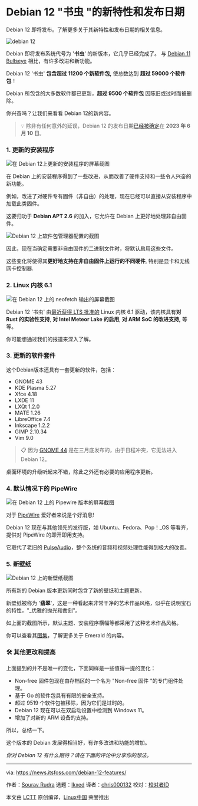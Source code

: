 [#]: subject: "Debian 12 'Bookworm' New Features and Release Date"
[#]: via: "https://news.itsfoss.com/debian-12-features/"
[#]: author: "Sourav Rudra https://news.itsfoss.com/author/sourav/"
[#]: collector: "lkxed"
[#]: translator: ""
[#]: reviewer: " "
[#]: publisher: " "
[#]: url: " "

Debian 12 "书虫 "的新特性和发布日期
======

Debian 12 即将发布。了解更多关于其新特性和发布日期的相关信息。

![debian 12][1]

Debian 即将发布系统代号为 '**书虫**' 的新版本，它几乎已经完成了。 与 [Debian 11 Bullseye][2] 相比，有许多改进和新功能。

Debian 12 '书虫' **包含超过 11200 个新软件包,** 使总数达到 **超过 59000 个软件包**！

Debian 所包含的大多数软件都已更新，**超过 9500 个软件包** 因陈旧或过时而被删除。

你兴奋吗？让我们来看看 Debian 12的新内容。

> 💡 除非有任何意外的延误，Debian 12 的发布日期[已经被确定][3]在 **2023 年 6 月 10 日**。
### 1. 更新的安装程序

![在 Debian 12上更新的安装程序的屏幕截图][4]

在 Debian 上的安装程序得到了一些改进，从而改善了硬件支持和一些令人兴奋的新功能。

例如，改进了对硬件专有固件（非自由）的处理，现在已经可以直接从安装程序中加载此类固件。

这要归功于 **Debian APT 2.6** 的加入，它允许在 Debian 上更好地处理非自由固件。

![Debian 12 上软件包管理器配置的截图][5]

因此，现在当确定需要非自由固件的二进制文件时，将默认启用这些文件。

这些变化将使得其**更好地支持在非自由固件上运行的不同硬件**, 特别是显卡和无线网卡控制器.

### 2. Linux 内核 6.1

![在 Debian 12 上的 neofetch 输出的屏幕截图][6]

Debian 12 '书虫' 由[最近获得 LTS 批准的][7] Linux 内核 6.1 驱动，该内核具有**对 Rust 的实验性支持**, **对 Intel Meteor Lake 的启用**, **对 ARM SoC 的改进支持,** 等等。

你可能想通过我们的报道来深入了解。

### 3. 更新的软件套件

这个Debian版本还具有一套更新的软件，包括：

- GNOME 43
- KDE Plasma 5.27
- Xfce 4.18
- LXDE 11
- LXQt 1.2.0
- MATE 1.26
- LibreOffice 7.4
- Inkscape 1.2.2
- GIMP 2.10.34
- Vim 9.0

> 📋 因为 [GNOME 44][8] 是在三月底发布的，由于日程冲突，它无法进入 Debian 12。

桌面环境的升级听起来不错，除此之外还有必要的应用程序更新。

### 4. 默认情况下的 PipeWire

![在 Debian 12 上的 Pipewire 版本的屏幕截图][9]

对于 [PipeWire][10] 爱好者来说是个好消息!

Debian 12 现在与其他领先的发行版，如 Ubuntu、Fedora、Pop！_OS 等看齐，提供对 PipeWire 的即开即用支持。

它取代了老旧的 [PulseAudio][11]，整个系统的音频和视频处理性能得到极大的改善。

### 5. 新壁纸

![Debian 12 上的新壁纸截图][12]

所有新的 Debian 版本更新同时包含了新的壁纸和主题更新。

新壁纸被称为 '**翡翠**'，这是一种看起来非常干净的艺术作品风格，似乎在说明宝石的特性，"_优雅的抛光和凿刻"。

如上面的截图所示，默认主题、安装程序横幅等都采用了这种艺术作品风格。

你可以查看其[图集][13]，了解更多关于 Emerald 的内容。

### 🛠️ 其他更改和提高

上面提到的并不是唯一的变化，下面同样是一些值得一提的变化：

- Non-free 固件包现在由存档区的一个名为 "Non-free 固件 "的专门组件处理。
- 基于 Go 的软件包具有有限的安全支持。
- 超过 9519 个软件包被移除，因为它们是过时的。
- Debian 12 现在可以在双启动设置中检测到 Windows 11。
- 增加了对新的 ARM 设备的支持。

所以，总结一下。

这个版本的 Debian 发展得相当好，有许多改进和功能的增加。

_你对 Debian 12 有什么期待？请在下面的评论中分享你的想法。_

--------------------------------------------------------------------------------

via: https://news.itsfoss.com/debian-12-features/

作者：[Sourav Rudra][a]
选题：[lkxed][b]
译者：[chris000132](https://github.com/chris000132)
校对：[校对者ID](https://github.com/校对者ID)

本文由 [LCTT](https://github.com/LCTT/TranslateProject) 原创编译，[Linux中国](https://linux.cn/) 荣誉推出

[a]: https://news.itsfoss.com/author/sourav/
[b]: https://github.com/lkxed/
[1]: https://news.itsfoss.com/content/images/size/w1304/2023/04/debian-12-new-features.png
[2]: https://news.itsfoss.com/debian-11-feature/
[3]: https://lists.debian.org/debian-devel-announce/2023/04/msg00007.html?ref=news.itsfoss.com
[4]: https://news.itsfoss.com/content/images/2023/04/Debian_12_F_1.png
[5]: https://news.itsfoss.com/content/images/2023/04/Debian_12_F_2.png
[6]: https://news.itsfoss.com/content/images/2023/04/Debian_12_F_3.png
[7]: https://news.itsfoss.com/linux-kernel-6-1-is-now-an-lts-version/
[8]: https://news.itsfoss.com/gnome-44-release/
[9]: https://news.itsfoss.com/content/images/2023/04/Debian_12_F_4.png
[10]: https://pipewire.org/?ref=news.itsfoss.com
[11]: https://en.wikipedia.org/wiki/PulseAudio?ref=news.itsfoss.com
[12]: https://news.itsfoss.com/content/images/2023/04/Debian_12_F_5.png
[13]: https://wiki.debian.org/DebianArt/Themes/Emerald?ref=news.itsfoss.com
